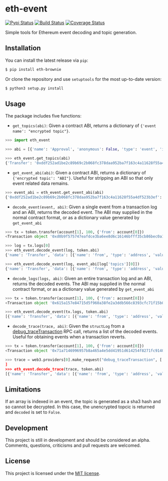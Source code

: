 # eth-event

[![Pypi Status](https://img.shields.io/pypi/v/eth-event.svg)](https://pypi.org/project/eth-event/) [![Build Status](https://img.shields.io/travis/com/iamdefinitelyahuman/eth-event.svg)](https://travis-ci.com/iamdefinitelyahuman/eth-event) [![Coverage Status](https://coveralls.io/repos/github/iamdefinitelyahuman/eth-event/badge.svg?branch=master)](https://coveralls.io/github/iamdefinitelyahuman/eth-event?branch=master)

Simple tools for Ethereum event decoding and topic generation.

## Installation

You can install the latest release via ``pip``:

```bash
$ pip install eth-brownie
```

Or clone the repository and use ``setuptools`` for the most up-to-date version:

```bash
$ python3 setup.py install
```

## Usage

The package includes five functions:

* `get_topics(abi)`: Given a contract ABI, returns a dictionary of `{'event name': "encrypted topic"}`.

```python
>>> import eth_event

>>> abi = [{'name': 'Approval', 'anonymous': False, 'type': 'event', 'inputs': [{'name': 'owner', 'type': 'address', 'indexed': True}, {'name': 'spender', 'type': 'address', 'indexed': True}, {'name': 'value', 'type': 'uint256', 'indexed': False}]}, {'name': 'Transfer', 'anonymous': False, 'type': 'event', 'inputs': [{'name': 'from', 'type': 'address', 'indexed': True}, {'name': 'to', 'type': 'address', 'indexed': True}, {'name': 'value', 'type': 'uint256', 'indexed': False}]}]

>>> eth_event.get_topics(abi)
{'Transfer': '0xddf252ad1be2c89b69c2b068fc378daa952ba7f163c4a11628f55a4df523b3ef', 'Approval': '0x8c5be1e5ebec7d5bd14f71427d1e84f3dd0314c0f7b2291e5b200ac8c7c3b925'}
```

* `get_event_abi(abi)`: Given a contract ABI, returns a dictionary of `{'encrypted topic': "ABI"}`. Useful for stripping an ABI so that only event related data remains.

```python
>>> event_abi = eth_event.get_event_abi(abi)
{'0xddf252ad1be2c89b69c2b068fc378daa952ba7f163c4a11628f55a4df523b3ef': {'name': 'Transfer', 'inputs': [{'name': 'from', 'type': 'address', 'indexed': True}, {'name': 'to', 'type': 'address', 'indexed': True}, {'name': 'value', 'type': 'uint256', 'indexed': False}]}, '0x8c5be1e5ebec7d5bd14f71427d1e84f3dd0314c0f7b2291e5b200ac8c7c3b925': {'name': 'Approval', 'inputs': [{'name': 'owner', 'type': 'address', 'indexed': True}, {'name': 'spender', 'type': 'address', 'indexed': True}, {'name': 'value', 'type': 'uint256', 'indexed': False}]}}
```

* `decode_event(event, abi)`: Given a single event from a transaction log and an ABI, returns the decoded event. The ABI may supplied in the normal contract format, or as a dictionary value generated by `get_event_abi`

```python
>>> tx = token.transfer(account[1], 100, {'from': account[0]})
<Transaction object '0xd0b9f575747eafdce3ba6ee8d6c16146bfff35cb86bec0a1909ab04fa94fc024'>

>>> log = tx.logs[0]
>>> eth_event.decode_event(log, token.abi)
{'name': 'Transfer', 'data': [{'name': 'from', 'type': 'address', 'value': '0xbd4940951bfa463f8fb6db762e55686f6cfdb73a'}, {'name': 'to', 'type': 'address', 'value': '0xbd4940951bfa463f8fb6db762e55686f6cfdb73a', 'decoded': True}, {'name': 'tokens', 'type': 'uint256', 'value': 100, 'decoded': True}]}

>>> eth_event.decode_event(log, event_abi[log['topics'][0]])
{'name': 'Transfer', 'data': [{'name': 'from', 'type': 'address', 'value': '0xbd4940951bfa463f8fb6db762e55686f6cfdb73a'}, {'name': 'to', 'type': 'address', 'value': '0xbd4940951bfa463f8fb6db762e55686f6cfdb73a', 'decoded': True}, {'name': 'tokens', 'type': 'uint256', 'value': 100, 'decoded': True}]}
```

* `decode_logs(logs, abi)`: Given an entire transaction log and an ABI, returns the decoded events. The ABI may supplied in the normal contract format, or as a dictionary value generated by `get_event_abi`

```python
>>> tx = token.transfer(account[1], 100, {'from': account[0]})
<Transaction object '0x615a157e84715d5f960a38fe2a3ddb566c8393cfc71f15b06170a0eff74dfdde'>

>>> eth_event.decode_event(tx.logs, token.abi)
[{'name': 'Transfer', 'data': [{'name': 'from', 'type': 'address', 'value': '0xbd4940951bfa463f8fb6db762e55686f6cfdb73a'}, {'name': 'to', 'type': 'address', 'value': '0xbd4940951bfa463f8fb6db762e55686f6cfdb73a', 'decoded': True}, {'name': 'tokens', 'type': 'uint256', 'value': 100, 'decoded': True}]}]
```

* `decode_trace(trace, abi)`: Given the `structLog` from a [debug_traceTransaction](https://github.com/ethereum/go-ethereum/wiki/Management-APIs#debug_tracetransaction) RPC call, returns a list of the decoded events. Useful for obtaining events when a transaction reverts.

```python
>>> tx = token.transfer(account[1], 100, {'from': account[0]})
<Transaction object '0x71a7146996957b8a465a4e5dd41951d614254f8271fc9140b875c4fc55dde578'>

>>> trace = web3.providers[0].make_request("debug_traceTransaction", ['0x71a7146996957b8a465a4e5dd41951d614254f8271fc9140b875c4fc55dde578', {}])['result']['structLogs]
]
>>> eth_event.decode_trace(trace, token.abi)
[{'name': 'Transfer', 'data': [{'name': 'from', 'type': 'address', 'value': '0xbd4940951bfa463f8fb6db762e55686f6cfdb73a'}, {'name': 'to', 'type': 'address', 'value': '0xbd4940951bfa463f8fb6db762e55686f6cfdb73a', 'decoded': True}, {'name': 'tokens', 'type': 'uint256', 'value': 100, 'decoded': True}]}]
```

## Limitations

If an array is indexed in an event, the topic is generated as a sha3 hash and so cannot be decrypted. In this case, the unencrypted topcic is returned and `decoded` is set to `False`.

## Development

This project is still in development and should be considered an alpha. Comments, questions, criticisms and pull requests are welcomed.

## License

This project is licensed under the [MIT license](LICENSE).
